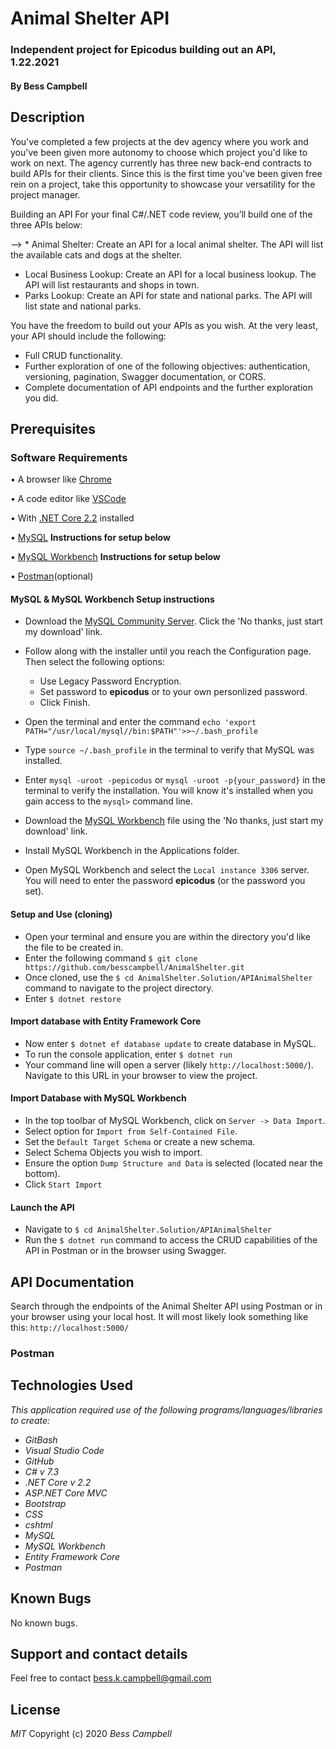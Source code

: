 # Animal Shelter API

### Independent project for Epicodus building out an API, 1.22.2021

#### By Bess Campbell

## Description

You've completed a few projects at the dev agency where you work and you've been given more autonomy to choose which project you'd like to work on next. The agency currently has three new back-end contracts to build APIs for their clients. Since this is the first time you've been given free rein on a project, take this opportunity to showcase your versatility for the project manager.

Building an API
For your final C#/.NET code review, you’ll build one of the three APIs below:

--> * Animal Shelter: Create an API for a local animal shelter. The API will list the available cats and dogs at the shelter.
* Local Business Lookup: Create an API for a local business lookup. The API will list restaurants and shops in town.
* Parks Lookup: Create an API for state and national parks. The API will list state and national parks.

You have the freedom to build out your APIs as you wish. At the very least, your API should include the following:

* Full CRUD functionality.
* Further exploration of one of the following objectives: authentication, versioning, pagination, Swagger documentation, or CORS.
* Complete documentation of API endpoints and the further exploration you did.

## Prerequisites

### Software Requirements

• A browser like [Chrome](https://www.google.com/chrome/)

• A code editor like [VSCode](https://code.visualstudio.com/download)

• With [.NET Core 2.2](https://dotnet.microsoft.com/download/dotnet-core/thank-you/sdk-2.2.106-macos-x64-installer) installed

• [MySQL](https://dev.mysql.com/downloads/file/?id=484914) **Instructions for setup below**

• [MySQL Workbench](https://dev.mysql.com/downloads/file/?id=484391) **Instructions for setup below**

• [Postman](https://www.postman.com/downloads/)(optional)

#### MySQL & MySQL Workbench Setup instructions

* Download the [MySQL Community Server](https://dev.mysql.com/downloads/file/?id=484914). Click the 'No thanks, just start my download' link.
* Follow along with the installer until you reach the Configuration page. Then select the following options:
  * Use Legacy Password Encryption.
  * Set password to **epicodus** or to your own personlized password.
  * Click Finish.

* Open the terminal and enter the command `echo 'export PATH="/usr/local/mysql//bin:$PATH"'>>~/.bash_profile`
* Type `source ~/.bash_profile` in the terminal to verify that MySQL was installed.
* Enter `mysql -uroot -pepicodus` or `mysql -uroot -p{your_password}` in the terminal to verify the installation. You will know it's installed when you gain access to the `mysql>` command line.
* Download the [MySQL Workbench](https://dev.mysql.com/downloads/file/?id=484391) file using the 'No thanks, just start my download' link.
* Install MySQL Workbench in the Applications folder.
* Open MySQL Workbench and select the `Local instance 3306` server. You will need to enter the password **epicodus** (or the password you set). 

#### Setup and Use (cloning)

 * Open your terminal and ensure you are within the directory you'd like the file to be created in.
 * Enter the following command `$ git clone https://github.com/besscampbell/AnimalShelter.git`
 * Once cloned, use the `$ cd AnimalShelter.Solution/APIAnimalShelter` command to navigate to the project directory.
 * Enter `$ dotnet restore`

#### Import database with Entity Framework Core
* Now enter `$ dotnet ef database update` to create database in MySQL.
* To run the console application, enter `$ dotnet run`
* Your command line will open a server (likely `http://localhost:5000/`). Navigate to this URL in your browser to view the project.

#### Import Database with MySQL Workbench
* In the top toolbar of MySQL Workbench, click on `Server -> Data Import`.
* Select option for `Import from Self-Contained File`.
* Set the `Default Target Schema` or create a new schema.
* Select Schema Objects you wish to import.
* Ensure the option `Dump Structure and Data` is selected (located near the bottom).
* Click `Start Import`

#### Launch the API
* Navigate to `$ cd AnimalShelter.Solution/APIAnimalShelter`
* Run the `$ dotnet run` command to access the CRUD capabilities of the API in Postman or in the browser using Swagger.

## API Documentation

Search through the endpoints of the Animal Shelter API using Postman or in your browser using your local host. It will most likely look something like this: `http://localhost:5000/`

### Postman


## Technologies Used

_This application required use of the following programs/languages/libraries to create:_
* _GitBash_
* _Visual Studio Code_
* _GitHub_
* _C# v 7.3_
* _.NET Core v 2.2_
* _ASP.NET Core MVC_
* _Bootstrap_
* _CSS_
* _cshtml_
* _MySQL_
* _MySQL Workbench_
* _Entity Framework Core_
* _Postman_

## Known Bugs

No known bugs.

## Support and contact details

Feel free to contact <bess.k.campbell@gmail.com>

## License

_MIT_ Copyright (c) 2020 *_Bess Campbell_*